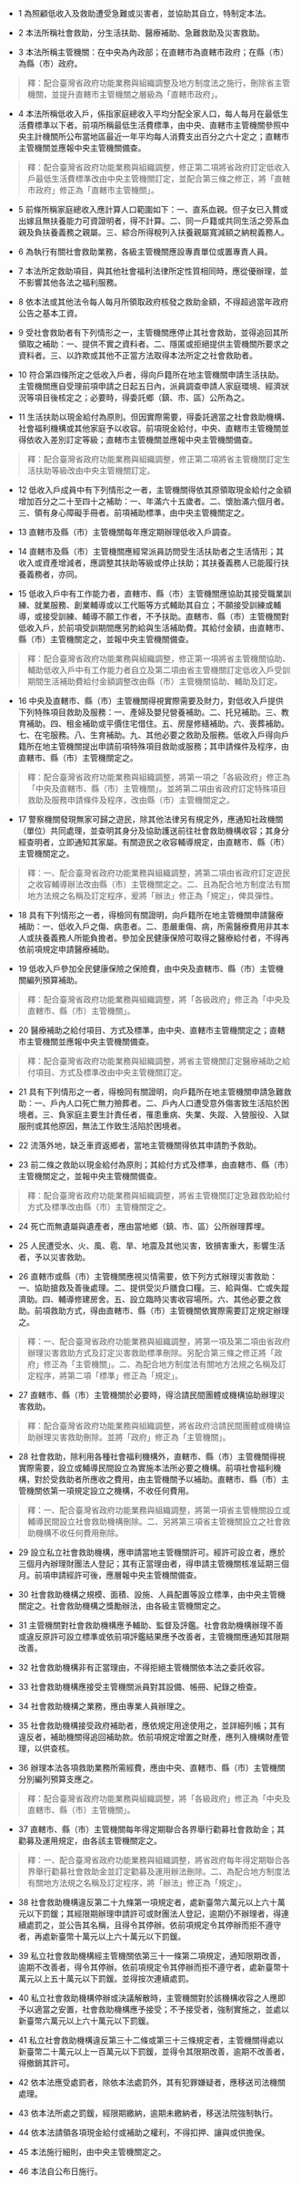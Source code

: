 * 1 為照顧低收入及救助遭受急難或災害者，並協助其自立，特制定本法。

* 2 本法所稱社會救助，分生活扶助、醫療補助、急難救助及災害救助。

* 3 本法所稱主管機關：在中央為內政部；在直轄市為直轄市政府；在縣（市）為縣（市）政府。

> 釋：配合臺灣省政府功能業務與組織調整及地方制度法之施行，刪除省主管機關，並提升直轄市主管機關之層級為「直轄市政府」。

* 4 本法所稱低收入戶，係指家庭總收入平均分配全家人口，每人每月在最低生活費標準以下者。前項所稱最低生活費標準，由中央、直轄市主管機關參照中央主計機關所公布當地區最近一年平均每人消費支出百分之六十定之；直轄市主管機關並應報中央主管機關備查。

> 釋：配合臺灣省政府功能業務與組織調整，修正第二項將省政府訂定低收入戶最低生活費標準改由中央主管機關訂定，並配合第三條之修正，將「直轄市政府」修正為「直轄市主管機關」。

* 5 前條所稱家庭總收入應計算人口範圍如下：一、直系血親。但子女已入贅或出嫁且無扶養能力可資證明者，得不計算。二、同一戶籍或共同生活之旁系血親及負扶養義務之親屬。三、綜合所得稅列入扶養親屬寬減額之納稅義務人。

* 6 為執行有關社會救助業務，各級主管機關應設專責單位或置專責人員。

* 7 本法所定救助項目，與其他社會福利法律所定性質相同時，應從優辦理，並不影響其他各法之福利服務。

* 8 依本法或其他法令每人每月所領取政府核發之救助金額，不得超過當年政府公告之基本工資。

* 9 受社會救助者有下列情形之一，主管機關應停止其社會救助，並得追回其所領取之補助：一、提供不實之資料者。二、隱匿或拒絕提供主管機關所要求之資料者。三、以詐欺或其他不正當方法取得本法所定之社會救助者。

* 10 符合第四條所定之低收入戶者，得向戶籍所在地主管機關申請生活扶助。主管機關應自受理前項申請之日起五日內，派員調查申請人家庭環境、經濟狀況等項目後核定之；必要時，得委託鄉（鎮、市、區）公所為之。

* 11 生活扶助以現金給付為原則。但因實際需要，得委託適當之社會救助機構、社會福利機構或其他家庭予以收容。前項現金給付，中央、直轄市主管機關並得依收入差別訂定等級；直轄市主管機關並應報中央主管機關備查。

> 釋：配合臺灣省政府功能業務與組織調整，修正第二項將省主管機關訂定生活扶助等級改由中央主管機關訂定。

* 12 低收入戶成員中有下列情形之一者，主管機關得依其原領取現金給付之金額增加百分之二十至四十之補助：一、年滿六十五歲者。二、懷胎滿六個月者。三、領有身心障礙手冊者。前項補助標準，由中央主管機關定之。

* 13 直轄市及縣（市）主管機關每年應定期辦理低收入戶調查。

* 14 直轄市及縣（市）主管機關應經常派員訪問受生活扶助者之生活情形；其收入或資產增減者，應調整其扶助等級或停止扶助；其扶養義務人已能履行扶養義務者，亦同。

* 15 低收入戶中有工作能力者，直轄市、縣（市）主管機關應協助其接受職業訓練、就業服務、創業輔導或以工代賑等方式輔助其自立；不願接受訓練或輔導，或接受訓練、輔導不願工作者，不予扶助。直轄市、縣（市）主管機關對低收入戶，於前項受訓期間應另酌給與生活補助費。其給付金額，由直轄市、縣（市）主管機關定之，並報中央主管機關備查。

> 釋：配合臺灣省政府功能業務與組織調整，修正第一項將省主管機關協助、輔助低收入戶中有工作能力者自立及第二項由省主管機關訂定低收入戶受訓期間生活補助費給付金額調整改由縣（市）主管機關協助、輔助及訂定。

* 16 中央及直轄市、縣（市）主管機關得視實際需要及財力，對低收入戶提供下列特殊項目救助及服務：一、產婦及嬰兒營養補助。二、托兒補助。三、教育補助。四、租金補助或平價住宅借住。五、房屋修繕補助。六、喪葬補助。七、在宅服務。八、生育補助。九、其他必要之救助及服務。低收入戶得向戶籍所在地主管機關提出申請前項特殊項目救助或服務；其申請條件及程序，由直轄市、縣（市）主管機關定之。

> 釋：配合臺灣省政府功能業務與組織調整，將第一項之「各級政府」修正為「中央及直轄市、縣（市）主管機關」。並將第二項由省政府訂定特殊項目救助及服務申請條件及程序，改由縣（市）主管機關定之。

* 17 警察機關發現無家可歸之遊民，除其他法律另有規定外，應通知社政機關（單位）共同處理，並查明其身分及協助護送前往社會救助機構收容；其身分經查明者，立即通知其家屬。有關遊民之收容輔導規定，由直轄市、縣（市）主管機關定之。

> 釋：一、配合臺灣省政府功能業務與組織調整，將第二項由省政府訂定遊民之收容輔導辦法改由縣（市）主管機關定之。二、且為配合地方制度法有關地方法規之名稱及訂定程序，爰將「辦法」修正為「規定」，俾具彈性。

* 18 具有下列情形之一者，得檢同有關證明，向戶籍所在地主管機關申請醫療補助：一、低收入戶之傷、病患者。二、患嚴重傷、病，所需醫療費用非其本人或扶養義務人所能負擔者。參加全民健康保險可取得之醫療給付者，不得再依前項規定申請醫療補助。

* 19 低收入戶參加全民健康保險之保險費，由中央及直轄市、縣（市）主管機關編列預算補助。

> 釋：配合臺灣省政府功能業務與組織調整，將「各級政府」修正為「中央及直轄市、縣（市）主管機關」。

* 20 醫療補助之給付項目、方式及標準，由中央、直轄市主管機關定之；直轄市主管機關並應報中央主管機關備查。

> 釋：配合臺灣省政府功能業務與組織調整，將省主管機關訂定醫療補助之給付項目、方式及標準改由中央主管機關訂定。

* 21 具有下列情形之一者，得檢同有關證明，向戶籍所在地主管機關申請急難救助：一、戶內人口死亡無力殮葬者。二、戶內人口遭受意外傷害致生活陷於困境者。三、負家庭主要生計責任者，罹患重病、失業、失蹤、入營服役、入獄服刑或其他原因，無法工作致生活陷於困境者。

* 22 流落外地，缺乏車資返鄉者，當地主管機關得依其申請酌予救助。

* 23 前二條之救助以現金給付為原則；其給付方式及標準，由直轄市、縣（市）主管機關定之，並報中央主管機關備查。

> 釋：配合臺灣省政府功能業務與組織調整，將省主管機關訂定急難救助給付方式及標準改由縣（市）主管機關定之。

* 24 死亡而無遺屬與遺產者，應由當地鄉（鎮、市、區）公所辦理葬埋。

* 25 人民遭受水、火、風、雹、旱、地震及其他災害，致損害重大，影響生活者，予以災害救助。

* 26 直轄市或縣（市）主管機關應視災情需要，依下列方式辦理災害救助：一、協助搶救及善後處理。二、提供受災戶膳食口糧。三、給與傷、亡或失蹤濟助。四、輔導修建房舍。五、設立臨時災害收容場所。六、其他必要之救助。前項救助方式，得由直轄市、縣（市）主管機關依實際需要訂定規定辦理之。

> 釋：一、配合臺灣省政府功能業務與組織調整，將第一項及第二項由省政府辦理災害救助方式及訂定災害救助標準刪除。另配合第三條之修正將「政府」修正為「主管機關」。二、為配合地方制度法有關地方法規之名稱及訂定程序，將第二項「標準」修正為「規定」。

* 27 直轄市、縣（市）主管機關於必要時，得洽請民間團體或機構協助辦理災害救助。

> 釋：配合臺灣省政府功能業務與組織調整，將省政府洽請民間團體或機構協助辦理災害救助刪除。並將「政府」修正為「主管機關」。

* 28 社會救助，除利用各種社會福利機構外，直轄市、縣（市）主管機關得視實際需要，設立或輔導民間設立為實施本法所必要之機構。前項社會福利機構，對於受救助者所應收之費用，由主管機關予以補助。直轄市、縣（市）主管機關依第一項規定設立之機構，不收任何費用。

> 釋：一、配合臺灣省政府功能業務與組織調整，將第一項省主管機關設立或輔導民間設立社會救助機構刪除。二、另將第三項省主管機關設立之社會救助機構不收任何費用刪除。

* 29 設立私立社會救助機構，應申請當地主管機關許可。經許可設立者，應於三個月內辦理財團法人登記；其有正當理由者，得申請主管機關核准延期三個月。前項申請經許可後，應層報中央主管機關備查。

* 30 社會救助機構之規模、面積、設施、人員配置等設立標準，由中央主管機關定之。社會救助機構之獎勵辦法，由各級主管機關定之。

* 31 主管機關對社會救助機構應予輔助、監督及評鑑。社會救助機構辦理不善或違反原許可設立標準或依前項評鑑結果應予改善者，主管機關應通知其限期改善。

* 32 社會救助機構非有正當理由，不得拒絕主管機關依本法之委託收容。

* 33 社會救助機構應接受主管機關派員對其設備、帳冊、紀錄之檢查。

* 34 社會救助機構之業務，應由專業人員辦理之。

* 35 社會救助機構接受政府補助者，應依規定用途使用之，並詳細列帳；其有違反者，補助機關得追回補助款。依前項規定增置之財產，應列入機構財產管理，以供查核。

* 36 辦理本法各項救助業務所需經費，應由中央、直轄市、縣（市）主管機關分別編列預算支應之。

> 釋：配合臺灣省政府功能業務與組織調整，將「各級政府」修正為「中央及直轄市、縣（市）主管機關」。

* 37 直轄市、縣（市）主管機關每年得定期聯合各界舉行勸募社會救助金；其勸募及運用規定，由各該主管機關定之。

> 釋：一、配合臺灣省政府功能業務與組織調整，將省政府每年得定期聯合各界舉行勸募社會救助金並訂定勸募及運用辦法刪除。二、為配合地方制度法有關地方法規之名稱及訂定程序，將「辦法」修正為「規定」。

* 38 社會救助機構違反第二十九條第一項規定者，處新臺幣六萬元以上六十萬元以下罰鍰；其經限期辦理申請許可或財團法人登記，逾期仍不辦理者，得連續處罰之，並公告其名稱，且得令其停辦。依前項規定令其停辦而拒不遵守者，再處新臺幣十萬元以上六十萬元以下罰鍰。

* 39 私立社會救助機構經主管機關依第三十一條第二項規定，通知限期改善，逾期不改善者，得令其停辦。依前項規定令其停辦而拒不遵守者，處新臺幣十萬元以上五十萬元以下罰鍰。並得按次連續處罰。

* 40 私立社會救助機構停辦或決議解散時，主管機關對於該機構收容之人應即予以適當之安置，社會救助機構應予接受；不予接受者，強制實施之，並處以新臺幣六萬元以上六十萬元以下罰鍰。

* 41 私立社會救助機構違反第三十二條或第三十三條規定者，主管機關得處以新臺幣二十萬元以上一百萬元以下罰鍰，並得令其限期改善，逾期不改善者，得撤銷其許可。

* 42 依本法應受處罰者，除依本法處罰外，其有犯罪嫌疑者，應移送司法機關處理。

* 43 依本法所處之罰鍰，經限期繳納，逾期未繳納者，移送法院強制執行。

* 44 依本法請領各項現金給付或補助之權利，不得扣押、讓與或供擔保。

* 45 本法施行細則，由中央主管機關定之。

* 46 本法自公布日施行。

